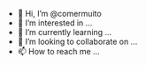 - 👋 Hi, I’m @comermuito
- 👀 I’m interested in ...
- 🌱 I’m currently learning ...
- 💞️ I’m looking to collaborate on ...
- 📫 How to reach me ...

<!---
comermuito/comermuito is a ✨ special ✨ repository because its `README.md` (this file) appears on your GitHub profile.
You can click the Preview link to take a look at your changes.
--->
